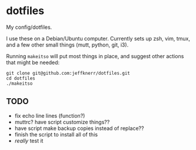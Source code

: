 # dotfiles
My config/dotfiles.

I use these on a Debian/Ubuntu computer. Currently sets up
zsh, vim, tmux, and a few other small things (mutt, python,
git, i3).

Running `makeitso` will put most things in place, and suggest
other actions that might be needed:

```
git clone git@github.com:jeffknerr/dotfiles.git
cd dotfiles
./makeitso
```

## TODO

- fix echo line lines (function?)
- muttrc? have script customize things??
- have script make backup copies instead of replace??
- finish the script to install all of this
- *really* test it

